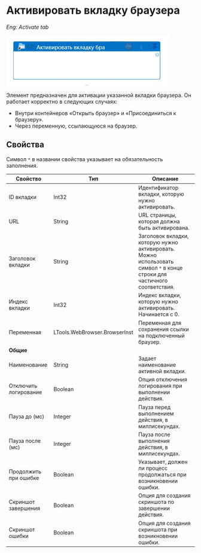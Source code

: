 # Активировать вкладку браузера

*Eng: Activate tab*

![](<../../../.gitbook/assets1/activatetab.png>)

Элемент предназначен для активации указанной вкладки браузера. Он работает корректно в следующих случаях:
- Внутри контейнеров «Открыть браузер» и «Присоединиться к браузеру».
- Через переменную, ссылающуюся на браузер.

## Свойства

Символ `*` в названии свойства указывает на обязательность заполнения.

| Свойство                | Тип                             | Описание                                                                                                                                                         |
|-------------------------|---------------------------------|-----------------------------------------------------------------------------------------------------------------------------------------------------------------|
| ID вкладки              | Int32                           | Идентификатор вкладки, которую нужно активировать.                                                                                                               |
| URL                     | String                          | URL страницы, которая должна быть активирована.                                                                                                                  |
| Заголовок вкладки       | String                          | Заголовок вкладки, которую нужно активировать. Можно использовать символ `*` в конце строки для частичного соответствия.                                         |
| Индекс вкладки          | Int32                           | Индекс вкладки, которую нужно активировать. Начинается с 0.                                                                                                      |
| Переменная              | LTools.WebBrowser.BrowserInst   | Переменная для сохранения ссылки на подключенный браузер.                                                                                                        |
|**Общие**             |     |                                                                                        |
| Наименование            | String    | Задает наименование активной вкладки.                                                            |
| Отключить логирование    | Boolean   | Опция отключения логирования при выполнении действия.                                            |
| Пауза до (мс)           | Integer   | Пауза перед выполнением действия, в миллисекундах.                                               |
| Пауза после (мс)        | Integer                       | Пауза после выполнения действия, в миллисекундах.                                                                                                                |
| Продолжить при ошибке    | Boolean                       | Указывает, должен ли процесс продолжаться при возникновении ошибки.                                                                                               |
| Скриншот завершения      | Boolean                       | Опция для создания скриншота по завершении действия.                                                                                                             |
| Скриншот ошибки          | Boolean                       | Опция для создания скриншота при возникновении ошибки.                                                                                                            

